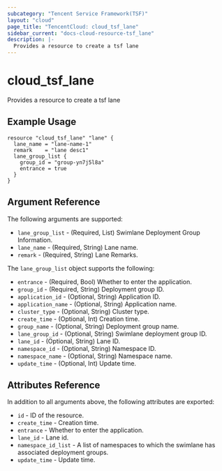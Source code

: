 ```yaml
---
subcategory: "Tencent Service Framework(TSF)"
layout: "cloud"
page_title: "TencentCloud: cloud_tsf_lane"
sidebar_current: "docs-cloud-resource-tsf_lane"
description: |-
  Provides a resource to create a tsf lane
---
```


# cloud_tsf_lane

Provides a resource to create a tsf lane

## Example Usage

```hcl
resource "cloud_tsf_lane" "lane" {
  lane_name = "lane-name-1"
  remark    = "lane desc1"
  lane_group_list {
    group_id = "group-yn7j5l8a"
    entrance = true
  }
}
```

## Argument Reference

The following arguments are supported:

* `lane_group_list` - (Required, List) Swimlane Deployment Group Information.
* `lane_name` - (Required, String) Lane name.
* `remark` - (Required, String) Lane Remarks.

The `lane_group_list` object supports the following:

* `entrance` - (Required, Bool) Whether to enter the application.
* `group_id` - (Required, String) Deployment group ID.
* `application_id` - (Optional, String) Application ID.
* `application_name` - (Optional, String) Application name.
* `cluster_type` - (Optional, String) Cluster type.
* `create_time` - (Optional, Int) Creation time.
* `group_name` - (Optional, String) Deployment group name.
* `lane_group_id` - (Optional, String) Swimlane deployment group ID.
* `lane_id` - (Optional, String) Lane ID.
* `namespace_id` - (Optional, String) Namespace ID.
* `namespace_name` - (Optional, String) Namespace name.
* `update_time` - (Optional, Int) Update time.

## Attributes Reference

In addition to all arguments above, the following attributes are exported:

* `id` - ID of the resource.
* `create_time` - Creation time.
* `entrance` - Whether to enter the application.
* `lane_id` - Lane id.
* `namespace_id_list` - A list of namespaces to which the swimlane has associated deployment groups.
* `update_time` - Update time.


